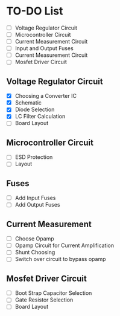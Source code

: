 # TO-DO List

- [ ] Voltage Regulator Circuit
- [ ] Microcontroller Circuit
- [ ] Current Measurement Circuit
- [ ] Input and Output Fuses
- [ ] Current Measurement Circuit
- [ ] Mosfet Driver Circuit

## Voltage Regulator Circuit

- [x] Choosing a Converter IC
- [x] Schematic
- [X] Diode Selection
- [x] LC Filter Calculation
- [ ] Board Layout

## Microcontroller Circuit
- [ ] ESD Protection
- [ ] Layout

## Fuses
- [ ] Add Input Fuses
- [ ] Add Output Fuses

## Current Measurement
- [ ] Choose Opamp
- [ ] Opamp Circuit for Current Amplification
- [ ] Shunt Choosing
- [ ] Switch over circuit to bypass opamp

## Mosfet Driver Circuit
- [ ] Boot Strap Capacitor Selection
- [ ] Gate Resistor Selection
- [ ] Board Layout